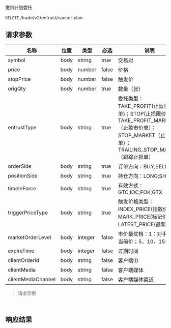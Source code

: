 撤销计划委托

`DELETE` /trade/v2/entrust/cancel-plan

## 请求参数

| 名称                 | 位置   | 类型      | 必选    | 说明                                                                                                           |
|--------------------|------|---------|-------|--------------------------------------------------------------------------------------------------------------|
| symbol             | body | string  | true  | 交易对                                                                                                          |
| price              | body | number  | false | 价格                                                                                                           |
| stopPrice          | body | number  | false | 触发价                                                                                                          |
| origQty            | body | number  | true  | 数量（张）                                                                                                        |
| entrustType        | body | string  | true  | 委托类型：TAKE_PROFIT(止盈限价单)；STOP(止损限价单)；TAKE_PROFIT_MARKET（止盈市价单）；STOP_MARKET（止损市价单）；TRAILING_STOP_MARKET（跟踪止损单） |
| orderSide          | body | string  | true  | 订单方向：BUY;SELL                                                                                                |
| positionSide       | body | string  | true  | 持仓方向：LONG;SHORT                                                                                              |
| timeInForce        | body | string  | true  | 有效方式：GTC;IOC;FOK;GTX                                                                                         |
| triggerPriceType   | body | string  | true  | 触发价格类型：INDEX_PRICE(指数价格); MARK_PRICE(标记价格)；LATEST_PRICE(最新价格)                                                |
| marketOrderLevel   | body | integer | false | 市价最优档：1：对手价；当前价；5，10，15挡                                                                                     |
| expireTime         | body | integer | false | 过期时间                                                                                                         |
| clientOrderId      | body | string  | false | 客户端ID                                                                                                        |
| clientMedia        | body | string  | false | 客户端媒体                                                                                                        |
| clientMediaChannel | body | string  | false | 客户端媒体渠道                                                                                                      |

> 请求示例

```shell


```

## 响应结果

```json

```

